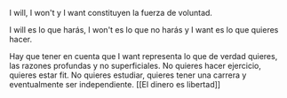 I will, I won't y I want constituyen la fuerza de voluntad. 

I will es lo que harás, I won't es lo que no harás y I want es lo que quieres hacer. 

Hay que tener en cuenta que I want representa lo que de verdad quieres, las razones profundas y no superficiales. No quieres hacer ejercicio, quieres estar fit. No quieres estudiar, quieres tener una carrera y eventualmente ser independiente. [[El dinero es libertad]]